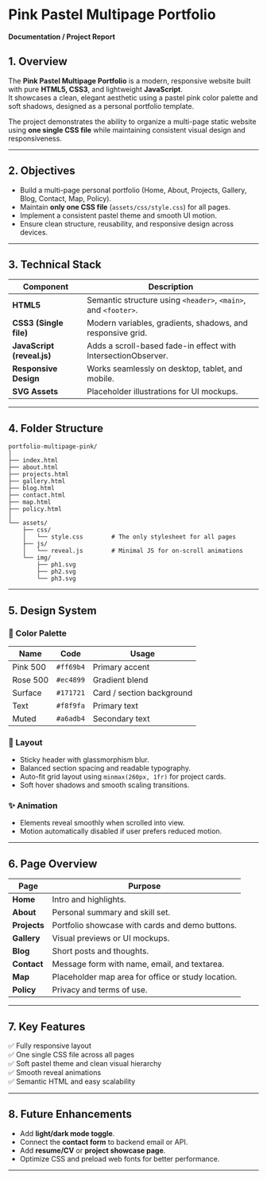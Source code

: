 # Pink Pastel Multipage Portfolio
**Documentation / Project Report**

## 1. Overview
The **Pink Pastel Multipage Portfolio** is a modern, responsive website built with pure **HTML5, CSS3**, and lightweight **JavaScript**.  
It showcases a clean, elegant aesthetic using a pastel pink color palette and soft shadows, designed as a personal portfolio template.

The project demonstrates the ability to organize a multi-page static website using **one single CSS file** while maintaining consistent visual design and responsiveness.

---

## 2. Objectives
- Build a multi-page personal portfolio (Home, About, Projects, Gallery, Blog, Contact, Map, Policy).
- Maintain **only one CSS file** (`assets/css/style.css`) for all pages.
- Implement a consistent pastel theme and smooth UI motion.
- Ensure clean structure, reusability, and responsive design across devices.

---

## 3. Technical Stack
| Component | Description |
|------------|--------------|
| **HTML5** | Semantic structure using `<header>`, `<main>`, and `<footer>`. |
| **CSS3 (Single file)** | Modern variables, gradients, shadows, and responsive grid. |
| **JavaScript (reveal.js)** | Adds a scroll-based fade-in effect with IntersectionObserver. |
| **Responsive Design** | Works seamlessly on desktop, tablet, and mobile. |
| **SVG Assets** | Placeholder illustrations for UI mockups. |

---

## 4. Folder Structure
```
portfolio-multipage-pink/
│
├── index.html
├── about.html
├── projects.html
├── gallery.html
├── blog.html
├── contact.html
├── map.html
├── policy.html
│
└── assets/
    ├── css/
    │   └── style.css        # The only stylesheet for all pages
    ├── js/
    │   └── reveal.js        # Minimal JS for on-scroll animations
    └── img/
        ├── ph1.svg
        ├── ph2.svg
        └── ph3.svg
```

---

## 5. Design System

### 🎨 Color Palette
| Name | Code | Usage |
|------|------|--------|
| Pink 500 | `#ff69b4` | Primary accent |
| Rose 500 | `#ec4899` | Gradient blend |
| Surface | `#171721` | Card / section background |
| Text | `#f8f9fa` | Primary text |
| Muted | `#a6adb4` | Secondary text |

### 🧭 Layout
- Sticky header with glassmorphism blur.  
- Balanced section spacing and readable typography.  
- Auto-fit grid layout using `minmax(260px, 1fr)` for project cards.  
- Soft hover shadows and smooth scaling transitions.

### ✨ Animation
- Elements reveal smoothly when scrolled into view.  
- Motion automatically disabled if user prefers reduced motion.

---

## 6. Page Overview
| Page | Purpose |
|------|----------|
| **Home** | Intro and highlights. |
| **About** | Personal summary and skill set. |
| **Projects** | Portfolio showcase with cards and demo buttons. |
| **Gallery** | Visual previews or UI mockups. |
| **Blog** | Short posts and thoughts. |
| **Contact** | Message form with name, email, and textarea. |
| **Map** | Placeholder map area for office or study location. |
| **Policy** | Privacy and terms of use. |

---

## 7. Key Features
✅ Fully responsive layout  
✅ One single CSS file across all pages  
✅ Soft pastel theme and clean visual hierarchy  
✅ Smooth reveal animations  
✅ Semantic HTML and easy scalability  

---

## 8. Future Enhancements
- Add **light/dark mode toggle**.  
- Connect the **contact form** to backend email or API.  
- Add **resume/CV** or **project showcase page**.  
- Optimize CSS and preload web fonts for better performance.

---


